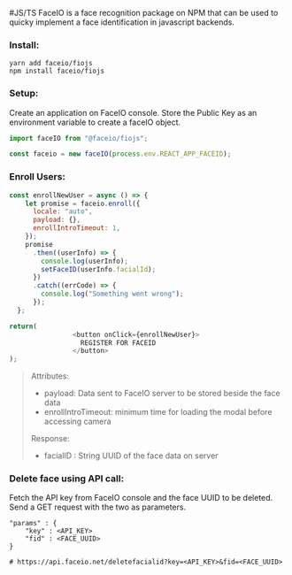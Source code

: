 #JS/TS
FaceIO is a face recognition package on NPM that can be used to quicky implement a face identification in javascript backends.

### Install:
```shell
yarn add faceio/fiojs
npm install faceio/fiojs
```

### Setup:
Create an application on FaceIO console. Store the Public Key as an environment variable to create a faceIO object.

```javascript
import faceIO from "@faceio/fiojs";

const faceio = new faceIO(process.env.REACT_APP_FACEID);
```

### Enroll Users:
```jsx
const enrollNewUser = async () => {
    let promise = faceio.enroll({
      locale: "auto",
      payload: {},
      enrollIntroTimeout: 1,
    });
    promise
      .then((userInfo) => {
        console.log(userInfo);
        setFaceID(userInfo.facialId);
      })
      .catch((errCode) => {
        console.log("Something went wrong");
      });
  };

return(
                <button onClick={enrollNewUser}>
                  REGISTER FOR FACEID
                </button>
);
```
>Attributes:
>- payload: Data sent to FaceIO server to be stored beside the face data
>- enrollIntroTimeout: minimum time for loading the modal before accessing camera
>
>Response:
>- facialID : String UUID of the face data on server

### Delete face using API call:
Fetch the API key from FaceIO console and the face UUID to be deleted. Send a GET request with the two as parameters.
```
"params" : {
	"key" : <API_KEY>
	"fid" : <FACE_UUID>
}

# https://api.faceio.net/deletefacialid?key=<API_KEY>&fid=<FACE_UUID>
```
